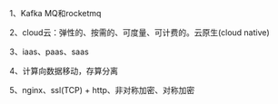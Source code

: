 1、Kafka MQ和rocketmq

2、cloud云：弹性的、按需的、可度量、可计费的。云原生(cloud native)

3、iaas、paas、saas

4、计算向数据移动，存算分离

5、nginx、ssl(TCP) + http、非对称加密、对称加密
